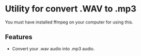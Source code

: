 # Utility for convert .WAV to .mp3

You must have installed ffmpeg on your computer for using this.


## Features

- Convert your .wav audio into .mp3 audio.
